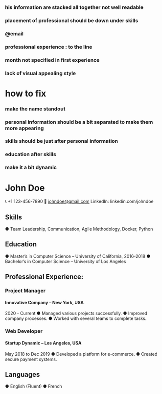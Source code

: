 ### his information are stacked all together not well readable
### placement of professional should be down under skills
### @email
### professional experience : to the line
### month not specified in first experience
### lack of visual appealing style

# how to fix

### make the name standout
### personal information should be a bit separated to make them more appearing
### skills should be just after personal information
### education after skills
### make it a bit dynamic

# John Doe

📞 +1 123-456-7890
📧 johndoe@gmail.com
LinkedIn: linkedin.com/johndoe

## Skills

● Team Leadership, Communication, Agile Methodology, Docker, Python

## Education

● Master’s in Computer Science – University of California, 2016-2018
● Bachelor’s in Computer Science – University of Los Angeles

## Professional Experience:

### Project Manager

#### Innovative Company – New York, USA

2020 - Current
● Managed various projects successfully.
● Improved company processes.
● Worked with several teams to complete tasks.

### Web Developer

#### Startup Dynamic – Los Angeles, USA

May 2018 to Dec 2019
● Developed a platform for e-commerce.
● Created secure payment systems.

## Languages

● English (Fluent)
● French
